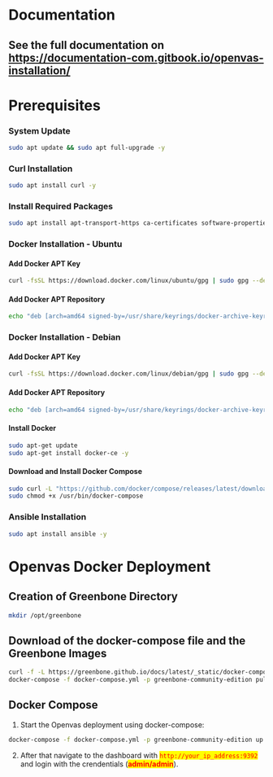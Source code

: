 # Documentation

## See the full documentation on https://documentation-com.gitbook.io/openvas-installation/

# Prerequisites

### System Update

```bash
sudo apt update && sudo apt full-upgrade -y
```

### Curl Installation

```bash
sudo apt install curl -y
```

### Install Required Packages

```bash
sudo apt install apt-transport-https ca-certificates software-properties-common -y
```

### Docker Installation - Ubuntu

#### Add Docker APT Key

```bash
curl -fsSL https://download.docker.com/linux/ubuntu/gpg | sudo gpg --dearmor -o /usr/share/keyrings/docker-archive-keyring.gpg
```

#### Add Docker APT Repository

```bash
echo "deb [arch=amd64 signed-by=/usr/share/keyrings/docker-archive-keyring.gpg] https://download.docker.com/linux/ubuntu $(lsb_release -cs) stable" | sudo tee /etc/apt/sources.list.d/docker.list > /dev/null
```

### Docker Installation - Debian

#### Add Docker APT Key

```bash
curl -fsSL https://download.docker.com/linux/debian/gpg | sudo gpg --dearmor -o /usr/share/keyrings/docker-archive-keyring.gpg
```

#### Add Docker APT Repository

```bash
echo "deb [arch=amd64 signed-by=/usr/share/keyrings/docker-archive-keyring.gpg] https://download.docker.com/linux/debian $(lsb_release -cs) stable" | sudo tee /etc/apt/sources.list.d/docker.list > /dev/null
```

#### Install Docker

```bash
sudo apt-get update
sudo apt-get install docker-ce -y
```

#### Download and Install Docker Compose

```bash
sudo curl -L "https://github.com/docker/compose/releases/latest/download/docker-compose-Linux-x86_64" -o /usr/bin/docker-compose
sudo chmod +x /usr/bin/docker-compose
```

### Ansible Installation

```bash
sudo apt install ansible -y
```

# Openvas Docker Deployment

## Creation of Greenbone Directory

```bash
mkdir /opt/greenbone
```

## Download of the docker-compose file and the Greenbone Images

```bash
curl -f -L https://greenbone.github.io/docs/latest/_static/docker-compose-22.4.yml -o docker-compose.yml
docker-compose -f docker-compose.yml -p greenbone-community-edition pull
```

## Docker Compose

1. Start the Openvas deployment using docker-compose:

```bash
docker-compose -f docker-compose.yml -p greenbone-community-edition up -d
```

2. After that navigate to the dashboard with <mark style="color:red;">`http://your_ip_address:9392`</mark> and login with the crendentials (<mark style="color:red;">**admin/admin**</mark>).
